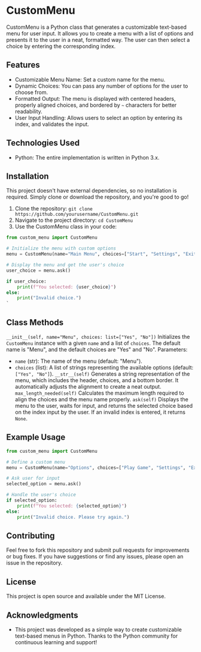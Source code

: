 # CustomMenu
CustomMenu is a Python class that generates a customizable text-based menu for user input. It allows you to create a menu with a list of options and presents it to the user in a neat, formatted way. The user can then select a choice by entering the corresponding index.

## Features
- Customizable Menu Name: Set a custom name for the menu.
- Dynamic Choices: You can pass any number of options for the user to choose from.
- Formatted Output: The menu is displayed with centered headers, properly aligned choices, and bordered by `~` characters for better readability.
- User Input Handling: Allows users to select an option by entering its index, and validates the input.

## Technologies Used
- Python: The entire implementation is written in Python 3.x.

## Installation
This project doesn't have external dependencies, so no installation is required. Simply clone or download the repository, and you're good to go!
1. Clone the repository:
`git clone https://github.com/yourusername/CustomMenu.git`
3. Navigate to the project directory:
`cd CustomMenu`
5. Use the CustomMenu class in your code:
```python
from custom_menu import CustomMenu

# Initialize the menu with custom options
menu = CustomMenu(name="Main Menu", choices=["Start", "Settings", "Exit"])

# Display the menu and get the user's choice
user_choice = menu.ask()

if user_choice:
    print(f"You selected: {user_choice}")
else:
    print("Invalid choice.")
`
```

## Class Methods
```__init__(self, name="Menu", choices: list=["Yes", "No"])```
Initializes the `CustomMenu` instance with a given `name` and a list of `choices`. The default name is "Menu", and the default choices are "Yes" and "No".
Parameters:
- `name` (str): The name of the menu (default: "Menu").
- `choices` (list): A list of strings representing the available options (default: `["Yes", "No"]`).
```__str__(self)```
Generates a string representation of the menu, which includes the header, choices, and a bottom border. It automatically adjusts the alignment to create a neat output.
```max_length_needed(self)```
Calculates the maximum length required to align the choices and the menu name properly.
```ask(self)```
Displays the menu to the user, waits for input, and returns the selected choice based on the index input by the user. If an invalid index is entered, it returns `None`.

## Example Usage
```python
from custom_menu import CustomMenu

# Define a custom menu
menu = CustomMenu(name="Options", choices=["Play Game", "Settings", "Exit"])

# Ask user for input
selected_option = menu.ask()

# Handle the user's choice
if selected_option:
    print(f"You selected: {selected_option}")
else:
    print("Invalid choice. Please try again.")
```

## Contributing
Feel free to fork this repository and submit pull requests for improvements or bug fixes. If you have suggestions or find any issues, please open an issue in the repository.

## License
This project is open source and available under the MIT License.

## Acknowledgments
- This project was developed as a simple way to create customizable text-based menus in Python. Thanks to the Python community for continuous learning and support!
